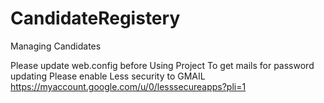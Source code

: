 # CandidateRegistery
Managing Candidates


Please update web.config before Using Project
To get mails for password updating
Please enable Less security to GMAIL https://myaccount.google.com/u/0/lesssecureapps?pli=1
